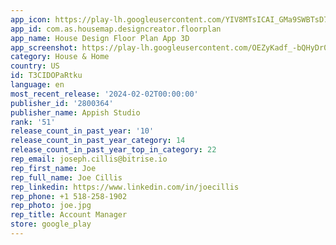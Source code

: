 ```yaml
---
app_icon: https://play-lh.googleusercontent.com/YIV8MTsICAI_GMa9SWBTsD76RZh0gI74_Bd1zgbom1erVzDs-YZcKWd818TPaLBzK6c
app_id: com.as.housemap.designcreator.floorplan
app_name: House Design Floor Plan App 3D
app_screenshot: https://play-lh.googleusercontent.com/OEZyKadf_-bQHyDr0f9x8GXhT-l-szDCUDexRHwmf-Kuan79RFTUb0XWPzT5knIJbWc
category: House & Home
country: US
id: T3CIDOPaRtku
language: en
most_recent_release: '2024-02-02T00:00:00'
publisher_id: '2800364'
publisher_name: Appish Studio
rank: '51'
release_count_in_past_year: '10'
release_count_in_past_year_category: 14
release_count_in_past_year_top_in_category: 22
rep_email: joseph.cillis@bitrise.io
rep_first_name: Joe
rep_full_name: Joe Cillis
rep_linkedin: https://www.linkedin.com/in/joecillis
rep_phone: +1 518-258-1902
rep_photo: joe.jpg
rep_title: Account Manager
store: google_play
---
```

